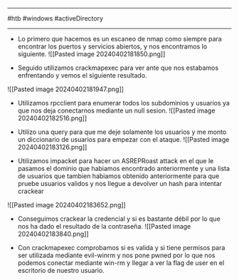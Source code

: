 
-------------
#htb #windows #activeDirectory 

---------

- Lo primero que hacemos es un escaneo de nmap como siempre para encontrar los puertos y servicios abiertos, y nos encontramos lo siguiente.
![[Pasted image 20240402181850.png]]

- Seguido utilizamos crackmapexec para ver ante que nos estabamos enfrentando y vemos el siguiente resultado.

![[Pasted image 20240402181947.png]]

- Utilizamos rpcclient para enumerar todos los subdominios y usuarios ya que nos deja conectarnos mediante un null sesion.
![[Pasted image 20240402182516.png]]

- Utilizo una query para que me deje solamente los usuarios y me monto un diccionario de usuarios para empezar con el ataque.
![[Pasted image 20240402183126.png]]

 - Utilizamos impacket para hacer un ASREPRoast attack en el que le pasamos el dominio que habiamos encontrado anteriormente y una lista de usuarios que tambien habiamos obtenido anteriormente para que pruebe usuarios validos y nos llegue a devolver un hash para intentar crackear

![[Pasted image 20240402183652.png]]

- Conseguimos crackear la credencial y si es bastante débil por lo que nos ha dado el resultado de la contraseña. ![[Pasted image 20240402183840.png]]

- Con crackmapexec comprobamos si es valida y si tiene permisos para ser utilizada mediante evil-winrm y nos pone pwned por lo que nos podemos conectar mediante win-rm y llegar a ver la flag de user en el escritorio de nuestro usuario.

